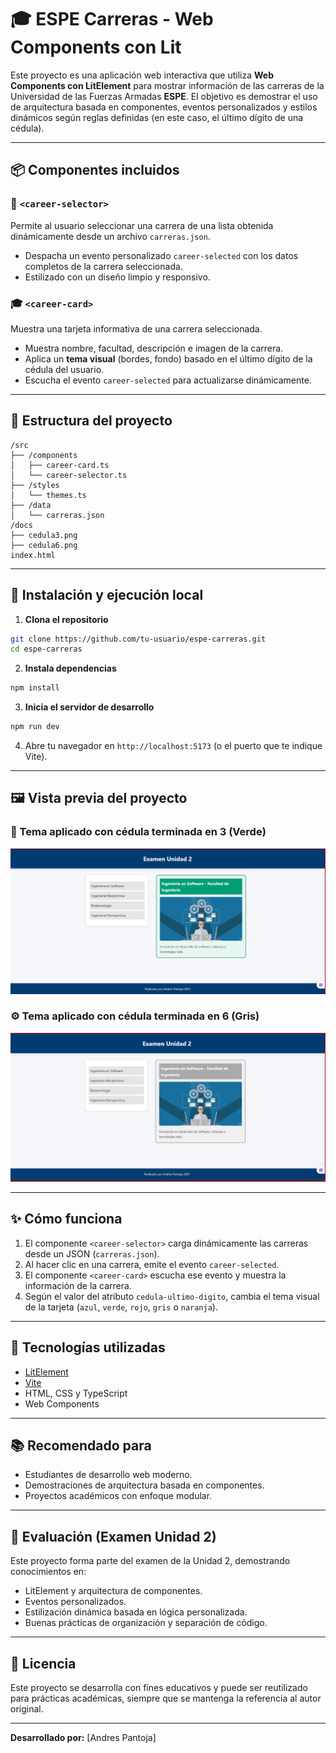# 🎓 ESPE Carreras - Web Components con Lit

Este proyecto es una aplicación web interactiva que utiliza **Web Components con LitElement** para mostrar información de las carreras de la Universidad de las Fuerzas Armadas **ESPE**. El objetivo es demostrar el uso de arquitectura basada en componentes, eventos personalizados y estilos dinámicos según reglas definidas (en este caso, el último dígito de una cédula).

---

## 📦 Componentes incluidos

### 🧩 `<career-selector>`
Permite al usuario seleccionar una carrera de una lista obtenida dinámicamente desde un archivo `carreras.json`.

- Despacha un evento personalizado `career-selected` con los datos completos de la carrera seleccionada.
- Estilizado con un diseño limpio y responsivo.

### 🎓 `<career-card>`
Muestra una tarjeta informativa de una carrera seleccionada.

- Muestra nombre, facultad, descripción e imagen de la carrera.
- Aplica un **tema visual** (bordes, fondo) basado en el último dígito de la cédula del usuario.
- Escucha el evento `career-selected` para actualizarse dinámicamente.

---

## 📁 Estructura del proyecto

```
/src
├── /components
│   ├── career-card.ts
│   └── career-selector.ts
├── /styles
│   └── themes.ts
├── /data
│   └── carreras.json
/docs
├── cedula3.png
├── cedula6.png
index.html
```

---

## 🚀 Instalación y ejecución local

1. **Clona el repositorio**

```bash
git clone https://github.com/tu-usuario/espe-carreras.git
cd espe-carreras
```

2. **Instala dependencias**

```bash
npm install
```

3. **Inicia el servidor de desarrollo**

```bash
npm run dev
```

4. Abre tu navegador en `http://localhost:5173` (o el puerto que te indique Vite).

---

## 🖼️ Vista previa del proyecto

### 🎨 Tema aplicado con cédula terminada en **3** (Verde)

![Cédula 3 - Tema Verde](/docs/preview-num-3.png)

### ⚙️ Tema aplicado con cédula terminada en **6** (Gris)

![Cédula 6 - Tema Gris](/docs/preview-num-6.png)

---

## ✨ Cómo funciona

1. El componente `<career-selector>` carga dinámicamente las carreras desde un JSON (`carreras.json`).
2. Al hacer clic en una carrera, emite el evento `career-selected`.
3. El componente `<career-card>` escucha ese evento y muestra la información de la carrera.
4. Según el valor del atributo `cedula-ultimo-digito`, cambia el tema visual de la tarjeta (`azul`, `verde`, `rojo`, `gris` o `naranja`).

---

## 📌 Tecnologías utilizadas

- [LitElement](https://lit.dev/)
- [Vite](https://vitejs.dev/)
- HTML, CSS y TypeScript
- Web Components

---

## 📚 Recomendado para

- Estudiantes de desarrollo web moderno.
- Demostraciones de arquitectura basada en componentes.
- Proyectos académicos con enfoque modular.

---

## 🧪 Evaluación (Examen Unidad 2)

Este proyecto forma parte del examen de la Unidad 2, demostrando conocimientos en:

- LitElement y arquitectura de componentes.
- Eventos personalizados.
- Estilización dinámica basada en lógica personalizada.
- Buenas prácticas de organización y separación de código.

---

## 🧩 Licencia

Este proyecto se desarrolla con fines educativos y puede ser reutilizado para prácticas académicas, siempre que se mantenga la referencia al autor original.

---

**Desarrollado por:** [Andres Pantoja]
